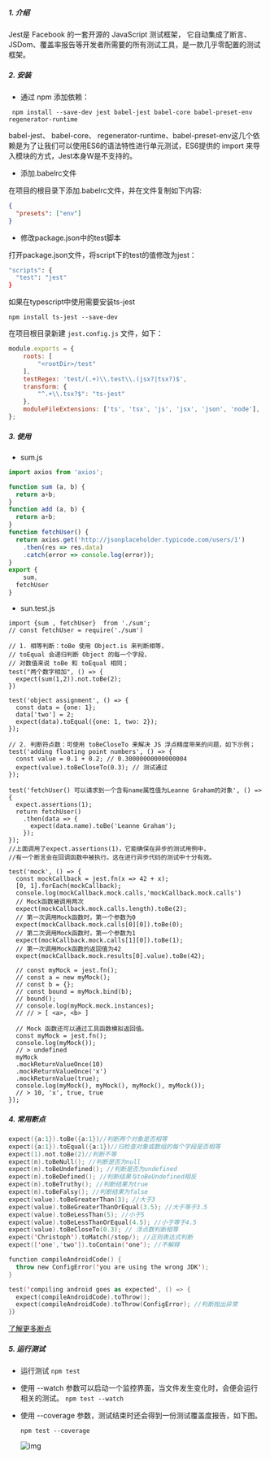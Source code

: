 ##### 1. 介绍

Jest是 Facebook 的一套开源的 JavaScript 测试框架， 它自动集成了断言、JSDom、覆盖率报告等开发者所需要的所有测试工具，是一款几乎零配置的测试框架。

##### 2. 安装

- 通过 npm 添加依赖：

```shell
 npm install --save-dev jest babel-jest babel-core babel-preset-env regenerator-runtime
```

babel-jest、 babel-core、 regenerator-runtime、babel-preset-env这几个依赖是为了让我们可以使用ES6的语法特性进行单元测试，ES6提供的 import 来导入模块的方式，Jest本身W是不支持的。

- 添加.babelrc文件

 在项目的根目录下添加.babelrc文件，并在文件复制如下内容:

```json
{
  "presets": ["env"]
}
```

- 修改package.json中的test脚本

打开package.json文件，将script下的test的值修改为jest：

```bash
"scripts": {
  "test": "jest"
}
```

如果在typescript中使用需要安装ts-jest

```shell
npm install ts-jest --save-dev
```

在项目根目录新建 `jest.config.js` 文件，如下：

```js
module.exports = {
    roots: [
        "<rootDir>/test"
    ],
    testRegex: 'test/(.+)\\.test\\.(jsx?|tsx?)$',
    transform: {
        "^.+\\.tsx?$": "ts-jest"
    },
    moduleFileExtensions: ['ts', 'tsx', 'js', 'jsx', 'json', 'node'],
};
```

##### 3. 使用

- sum.js

```jsx
import axios from 'axios';

function sum (a, b) {
  return a+b;
}
function add (a, b) {
  return a+b;
}
function fetchUser() {
  return axios.get('http://jsonplaceholder.typicode.com/users/1')
    .then(res => res.data)
    .catch(error => console.log(error));
}
export {
	sum,
  fetchUser
}
```

- sun.test.js

```tsx
import {sum , fetchUser}  from './sum';
// const fetchUser = require('./sum')

// 1. 相等判断：toBe 使用 Object.is 来判断相等，
// toEqual 会递归判断 Object 的每一个字段，
// 对数值来说 toBe 和 toEqual 相同；
test("两个数字相加", () => {
  expect(sum(1,2)).not.toBe(2);
})

test('object assignment', () => {
  const data = {one: 1};
  data['two'] = 2;
  expect(data).toEqual({one: 1, two: 2});
});

// 2. 判断符点数：可使用 toBeCloseTo 来解决 JS 浮点精度带来的问题，如下示例；
test('adding floating point numbers', () => {
  const value = 0.1 + 0.2; // 0.30000000000000004
  expect(value).toBeCloseTo(0.3); // 测试通过
});

test('fetchUser() 可以请求到一个含有name属性值为Leanne Graham的对象', () => {
  expect.assertions(1);
  return fetchUser()
    .then(data => {
      expect(data.name).toBe('Leanne Graham');
    });
});
//上面调用了expect.assertions(1)，它能确保在异步的测试用例中，
//有一个断言会在回调函数中被执行。这在进行异步代码的测试中十分有效。

test('mock', () => {
  const mockCallback = jest.fn(x => 42 + x);
  [0, 1].forEach(mockCallback);
  console.log(mockCallback.mock.calls,'mockCallback.mock.calls')
  // Mock函数被调用两次
  expect(mockCallback.mock.calls.length).toBe(2);
  // 第一次调用Mock函数时，第一个参数为0
  expect(mockCallback.mock.calls[0][0]).toBe(0);
  // 第二次调用Mock函数时，第一个参数为1
  expect(mockCallback.mock.calls[1][0]).toBe(1);
  // 第一次调用Mock函数的返回值为42
  expect(mockCallback.mock.results[0].value).toBe(42);

  // const myMock = jest.fn();
  // const a = new myMock();
  // const b = {};
  // const bound = myMock.bind(b);
  // bound();
  // console.log(myMock.mock.instances);
  // // > [ <a>, <b> ]

  // Mock 函数还可以通过工具函数模拟返回值。
  const myMock = jest.fn();
  console.log(myMock());
  // > undefined
  myMock
  .mockReturnValueOnce(10)
  .mockReturnValueOnce('x')
  .mockReturnValue(true);
  console.log(myMock(), myMock(), myMock(), myMock());
  // > 10, 'x', true, true
});
```

##### 4. 常用断点

```kotlin
expect({a:1}).toBe({a:1})//判断两个对象是否相等
expect({a:1}).toEqual({a:1})//归检查对象或数组的每个字段是否相等
expect(1).not.toBe(2)//判断不等
expect(n).toBeNull(); //判断是否为null
expect(n).toBeUndefined(); //判断是否为undefined
expect(n).toBeDefined(); //判断结果与toBeUndefined相反
expect(n).toBeTruthy(); //判断结果为true
expect(n).toBeFalsy(); //判断结果为false
expect(value).toBeGreaterThan(3); //大于3
expect(value).toBeGreaterThanOrEqual(3.5); //大于等于3.5
expect(value).toBeLessThan(5); //小于5
expect(value).toBeLessThanOrEqual(4.5); //小于等于4.5
expect(value).toBeCloseTo(0.3); // 浮点数判断相等
expect('Christoph').toMatch(/stop/); //正则表达式判断
expect(['one','two']).toContain('one'); //不解释

function compileAndroidCode() {
  throw new ConfigError('you are using the wrong JDK');
}

test('compiling android goes as expected', () => {
  expect(compileAndroidCode).toThrow();
  expect(compileAndroidCode).toThrow(ConfigError); //判断抛出异常
}）
```

[了解更多断点](https://links.jianshu.com/go?to=https%3A%2F%2Fjestjs.io%2Fdocs%2Fen%2Fexpect.html)

##### 5. 运行测试

- 运行测试
   `npm test`

- 使用 --watch 参数可以启动一个监控界面，当文件发生变化时，会便会运行相关的测试。
   `npm test --watch`

- 使用 --coverage 参数，测试结束时还会得到一份测试覆盖度报告，如下图。

  ```
  npm test --coverage
  ```

  ![img](https:////upload-images.jianshu.io/upload_images/8143044-48ac5f9cdeeb3e99.png?imageMogr2/auto-orient/strip|imageView2/2/w/887/format/webp)

  

